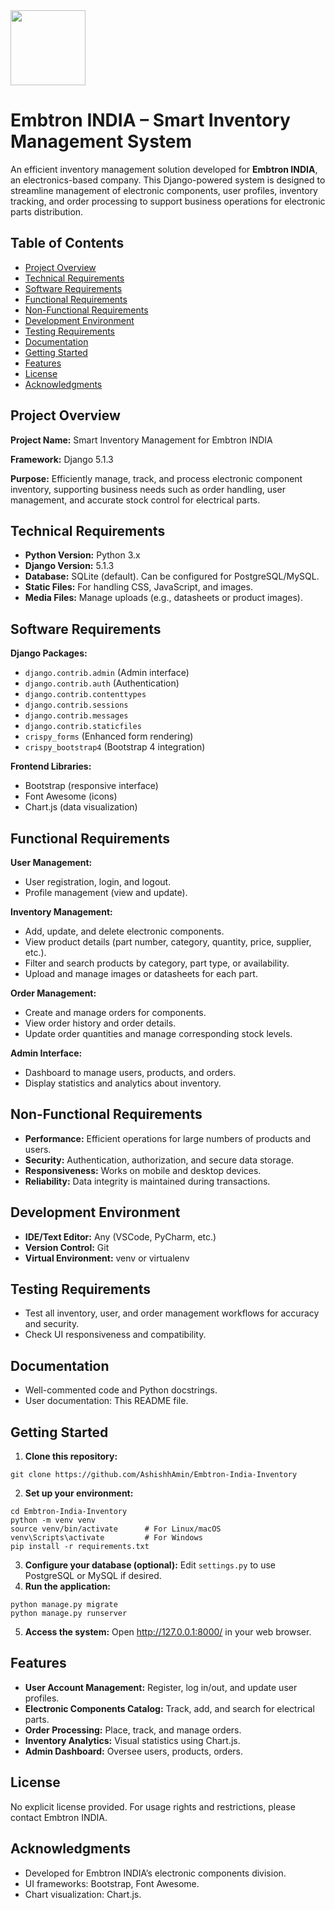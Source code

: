 <img src="https://r2cdn.perplexity.ai/pplx-full-logo-primary-dark%402x.png" class="logo" width="120"/>

# Embtron INDIA – Smart Inventory Management System

An efficient inventory management solution developed for **Embtron INDIA**, an electronics-based company. This Django-powered system is designed to streamline management of electronic components, user profiles, inventory tracking, and order processing to support business operations for electronic parts distribution.

## Table of Contents

- [Project Overview](#project-overview)
- [Technical Requirements](#technical-requirements)
- [Software Requirements](#software-requirements)
- [Functional Requirements](#functional-requirements)
- [Non-Functional Requirements](#non-functional-requirements)
- [Development Environment](#development-environment)
- [Testing Requirements](#testing-requirements)
- [Documentation](#documentation)
- [Getting Started](#getting-started)
- [Features](#features)
- [License](#license)
- [Acknowledgments](#acknowledgments)


## Project Overview

**Project Name:** Smart Inventory Management for Embtron INDIA

**Framework:** Django 5.1.3

**Purpose:**
Efficiently manage, track, and process electronic component inventory, supporting business needs such as order handling, user management, and accurate stock control for electrical parts.

## Technical Requirements

- **Python Version:** Python 3.x
- **Django Version:** 5.1.3
- **Database:** SQLite (default). Can be configured for PostgreSQL/MySQL.
- **Static Files:** For handling CSS, JavaScript, and images.
- **Media Files:** Manage uploads (e.g., datasheets or product images).


## Software Requirements

**Django Packages:**

- `django.contrib.admin` (Admin interface)
- `django.contrib.auth` (Authentication)
- `django.contrib.contenttypes`
- `django.contrib.sessions`
- `django.contrib.messages`
- `django.contrib.staticfiles`
- `crispy_forms` (Enhanced form rendering)
- `crispy_bootstrap4` (Bootstrap 4 integration)

**Frontend Libraries:**

- Bootstrap (responsive interface)
- Font Awesome (icons)
- Chart.js (data visualization)


## Functional Requirements

**User Management:**

- User registration, login, and logout.
- Profile management (view and update).

**Inventory Management:**

- Add, update, and delete electronic components.
- View product details (part number, category, quantity, price, supplier, etc.).
- Filter and search products by category, part type, or availability.
- Upload and manage images or datasheets for each part.

**Order Management:**

- Create and manage orders for components.
- View order history and order details.
- Update order quantities and manage corresponding stock levels.

**Admin Interface:**

- Dashboard to manage users, products, and orders.
- Display statistics and analytics about inventory.


## Non-Functional Requirements

- **Performance:** Efficient operations for large numbers of products and users.
- **Security:** Authentication, authorization, and secure data storage.
- **Responsiveness:** Works on mobile and desktop devices.
- **Reliability:** Data integrity is maintained during transactions.


## Development Environment

- **IDE/Text Editor:** Any (VSCode, PyCharm, etc.)
- **Version Control:** Git
- **Virtual Environment:** venv or virtualenv


## Testing Requirements

- Test all inventory, user, and order management workflows for accuracy and security.
- Check UI responsiveness and compatibility.


## Documentation

- Well-commented code and Python docstrings.
- User documentation: This README file.


## Getting Started

1. **Clone this repository:**

```
git clone https://github.com/AshishhAmin/Embtron-India-Inventory
```

2. **Set up your environment:**

```
cd Embtron-India-Inventory
python -m venv venv
source venv/bin/activate      # For Linux/macOS
venv\Scripts\activate         # For Windows
pip install -r requirements.txt
```

3. **Configure your database (optional):**
Edit `settings.py` to use PostgreSQL or MySQL if desired.
4. **Run the application:**

```
python manage.py migrate
python manage.py runserver
```

5. **Access the system:**
Open http://127.0.0.1:8000/ in your web browser.

## Features

- **User Account Management:** Register, log in/out, and update user profiles.
- **Electronic Components Catalog:** Track, add, and search for electrical parts.
- **Order Processing:** Place, track, and manage orders.
- **Inventory Analytics:** Visual statistics using Chart.js.
- **Admin Dashboard:** Oversee users, products, orders.


## License

No explicit license provided. For usage rights and restrictions, please contact Embtron INDIA.

## Acknowledgments

- Developed for Embtron INDIA’s electronic components division.
- UI frameworks: Bootstrap, Font Awesome.
- Chart visualization: Chart.js.

